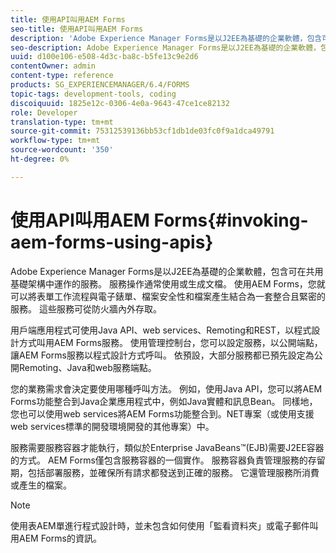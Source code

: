 ```yaml
---
title: 使用API叫用AEM Forms
seo-title: 使用API叫用AEM Forms
description: 'Adobe Experience Manager Forms是以J2EE為基礎的企業軟體，包含可在共用基礎架構中運作的服務。 瞭解如何使用用戶端應用程式，使用Java API、web services、Remoting和REST API，以程式設計方式叫用AEM Forms。 '
seo-description: Adobe Experience Manager Forms是以J2EE為基礎的企業軟體，包含可在共用基礎架構中運作的服務。 瞭解如何使用用戶端應用程式，使用Java API、web services、Remoting和REST API，以程式設計方式叫用AEM Forms。
uuid: d100e106-e508-4d3c-ba8c-b5fe13c9e2d6
contentOwner: admin
content-type: reference
products: SG_EXPERIENCEMANAGER/6.4/FORMS
topic-tags: development-tools, coding
discoiquuid: 1825e12c-0306-4e0a-9643-47ce1ce82132
role: Developer
translation-type: tm+mt
source-git-commit: 75312539136bb53cf1db1de03fc0f9a1dca49791
workflow-type: tm+mt
source-wordcount: '350'
ht-degree: 0%

---
```



# 使用API叫用AEM Forms{#invoking-aem-forms-using-apis}

Adobe Experience Manager Forms是以J2EE為基礎的企業軟體，包含可在共用基礎架構中運作的服務。 服務操作通常使用或生成文檔。 使用AEM Forms，您就可以將表單工作流程與電子錶單、檔案安全性和檔案產生結合為一套整合且緊密的服務。 這些服務可從防火牆內外存取。

用戶端應用程式可使用Java API、web services、Remoting和REST，以程式設計方式叫用AEM Forms服務。 使用管理控制台，您可以設定服務，以公開端點，讓AEM Forms服務以程式設計方式呼叫。 依預設，大部分服務都已預先設定為公開Remoting、Java和web服務端點。

您的業務需求會決定要使用哪種呼叫方法。 例如，使用Java API，您可以將AEM Forms功能整合到Java企業應用程式中，例如Java實體和訊息Bean。 同樣地，您也可以使用web services將AEM Forms功能整合到。NET專案（或使用支援web services標準的開發環境開發的其他專案）中。

服務需要服務容器才能執行，類似於Enterprise JavaBeans™(EJB)需要J2EE容器的方式。 AEM Forms僅包含服務容器的一個實作。 服務容器負責管理服務的存留期，包括部署服務，並確保所有請求都發送到正確的服務。 它還管理服務所消費或產生的檔案。

>[!NOTE]
>
>使用表AEM單進行程式設計時，並未包含如何使用「監看資料夾」或電子郵件叫用AEM Forms的資訊。

